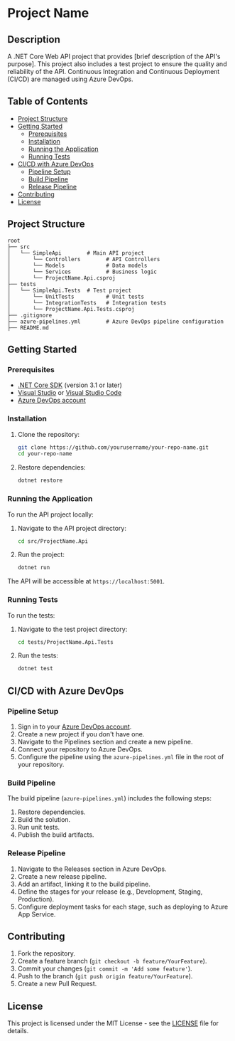 
# Project Name

## Description

A .NET Core Web API project that provides [brief description of the API's purpose]. This project also includes a test project to ensure the quality and reliability of the API. Continuous Integration and Continuous Deployment (CI/CD) are managed using Azure DevOps.

## Table of Contents

- [Project Structure](#project-structure)
- [Getting Started](#getting-started)
  - [Prerequisites](#prerequisites)
  - [Installation](#installation)
  - [Running the Application](#running-the-application)
  - [Running Tests](#running-tests)
- [CI/CD with Azure DevOps](#cicd-with-azure-devops)
  - [Pipeline Setup](#pipeline-setup)
  - [Build Pipeline](#build-pipeline)
  - [Release Pipeline](#release-pipeline)
- [Contributing](#contributing)
- [License](#license)

## Project Structure

```plaintext
root
├── src
│   └── SimpleApi        # Main API project
│       └── Controllers        # API Controllers
│       └── Models             # Data models
│       └── Services           # Business logic
│       └── ProjectName.Api.csproj
├── tests
│   └── SimpleApi.Tests  # Test project
│       └── UnitTests          # Unit tests
│       └── IntegrationTests   # Integration tests
│       └── ProjectName.Api.Tests.csproj
├── .gitignore
├── azure-pipelines.yml        # Azure DevOps pipeline configuration
├── README.md
```

## Getting Started

### Prerequisites

- [.NET Core SDK](https://dotnet.microsoft.com/download) (version 3.1 or later)
- [Visual Studio](https://visualstudio.microsoft.com/) or [Visual Studio Code](https://code.visualstudio.com/)
- [Azure DevOps account](https://azure.microsoft.com/en-us/services/devops/)

### Installation

1. Clone the repository:

    ```bash
    git clone https://github.com/yourusername/your-repo-name.git
    cd your-repo-name
    ```

2. Restore dependencies:

    ```bash
    dotnet restore
    ```

### Running the Application

To run the API project locally:

1. Navigate to the API project directory:

    ```bash
    cd src/ProjectName.Api
    ```

2. Run the project:

    ```bash
    dotnet run
    ```

The API will be accessible at `https://localhost:5001`.

### Running Tests

To run the tests:

1. Navigate to the test project directory:

    ```bash
    cd tests/ProjectName.Api.Tests
    ```

2. Run the tests:

    ```bash
    dotnet test
    ```

## CI/CD with Azure DevOps

### Pipeline Setup

1. Sign in to your [Azure DevOps account](https://dev.azure.com/).
2. Create a new project if you don't have one.
3. Navigate to the Pipelines section and create a new pipeline.
4. Connect your repository to Azure DevOps.
5. Configure the pipeline using the `azure-pipelines.yml` file in the root of your repository.

### Build Pipeline

The build pipeline (`azure-pipelines.yml`) includes the following steps:

1. Restore dependencies.
2. Build the solution.
3. Run unit tests.
4. Publish the build artifacts.

### Release Pipeline

1. Navigate to the Releases section in Azure DevOps.
2. Create a new release pipeline.
3. Add an artifact, linking it to the build pipeline.
4. Define the stages for your release (e.g., Development, Staging, Production).
5. Configure deployment tasks for each stage, such as deploying to Azure App Service.

## Contributing

1. Fork the repository.
2. Create a feature branch (`git checkout -b feature/YourFeature`).
3. Commit your changes (`git commit -m 'Add some feature'`).
4. Push to the branch (`git push origin feature/YourFeature`).
5. Create a new Pull Request.

## License

This project is licensed under the MIT License - see the [LICENSE](LICENSE) file for details.
